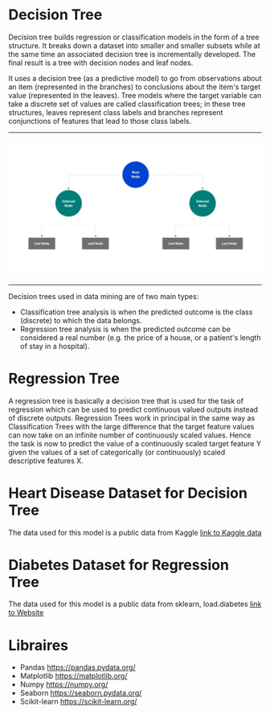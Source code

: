 # Decision Tree

Decision tree builds regression or classification models in the form of a tree structure. It breaks down a dataset into smaller and smaller subsets while at the same time an associated decision tree is incrementally developed. The final result is a tree with decision nodes and leaf nodes. 

It uses a decision tree (as a predictive model) to go from observations about an item (represented in the branches) to conclusions about the item's target value (represented in the leaves). Tree models where the target variable can take a discrete set of values are called classification trees; in these tree structures, leaves represent class labels and branches represent conjunctions of features that lead to those class labels. 


 ---

<p align="center">
    <img src="Decision_Trees.png" width="700" hight ="800">
</p>

---

Decision trees used in data mining are of two main types:

- Classification tree analysis is when the predicted outcome is the class (discrete) to which the data belongs.
- Regression tree analysis is when the predicted outcome can be considered a real number (e.g. the price of a house, or a patient's length of stay in a hospital).

# Regression Tree

A regression tree is basically a decision tree that is used for the task of regression which can be used to predict continuous valued outputs instead of discrete outputs.
Regression Trees work in principal in the same way as Classification Trees with the large difference that the target feature values can now take on an infinite number of continuously scaled values. Hence the task is now to predict the value of a continuously scaled target feature Y given the values of a set of categorically (or continuously) scaled descriptive features X.


# Heart Disease Dataset for Decision Tree

The data used for this model is a public data from Kaggle [link to Kaggle data](https://www.kaggle.com/datasets/johnsmith88/heart-disease-dataset)

# Diabetes Dataset for Regression Tree
The data used for this model is a public data from sklearn, load.diabetes [link to Website](https://scikit-learn.org/stable/modules/generated/sklearn.datasets.load_diabetes.html)

# Libraires

- Pandas https://pandas.pydata.org/
- Matplotlib https://matplotlib.org/
- Numpy https://numpy.org/
- Seaborn https://seaborn.pydata.org/
- Scikit-learn https://scikit-learn.org/
